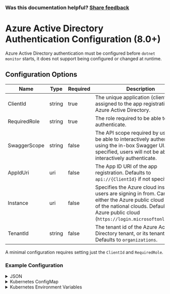 
### Was this documentation helpful? [Share feedback](https://www.research.net/r/DGDQWXH?src=documentation%2Fconfiguration%2Fazure-ad-authentication-configuration)

# Azure Active Directory Authentication Configuration (8.0+)

Azure Active Directory authentication must be configured before `dotnet monitor` starts, it does not support being configured or changed at runtime.

## Configuration Options

| Name | Type | Required | Description |
|---|---|---|---|
| ClientId | string | true | The unique application (client) id assigned to the app registration in Azure Active Directory. |
| RequiredRole | string | true | The role required to be able to authenticate. |
| SwaggerScope | string | false | The API scope required by users to be able to interactively authenticate using the in-box Swagger UI. If not specified, users will not be able to interactively authenticate. |
| AppIdUri | uri | false | The App ID URI of the app registration. Defaults to `api://{ClientId}` if not specified. |
| Instance | uri | false | Specifies the Azure cloud instance users are signing in from. Can be either the Azure public cloud or one of the national clouds. Defaults to the Azure public cloud (`https://login.microsoftonline.com`). |
| TenantId | string | false | The tenant id of the Azure Active Directory tenant, or its tenant domain. Defaults to `organizations`. |

A minimal configuration requires setting just the `ClientId` and `RequiredRole`.

### Example Configuration

<details>
  <summary>JSON</summary>

  ```json
  {
      "Authentication": {
          "AzureAd": {
            "ClientId": "5eaf6ccc-e8c1-47c6-a68c-a6453172c655",
            "RequiredRole": "Application.Access"
          }
      }
  }
  ```
</details>

<details>
  <summary>Kubernetes ConfigMap</summary>

  ```yaml
  Authentication__AzureAd__ClientId: "5eaf6ccc-e8c1-47c6-a68c-a6453172c655"
  Authentication__AzureAd__RequiredRole: "Application.Access"
  ```
</details>

<details>
  <summary>Kubernetes Environment Variables</summary>

  ```yaml
  - name: DotnetMonitor_Authentication__AzureAd__ClientId
    value: "5eaf6ccc-e8c1-47c6-a68c-a6453172c655"
  - name: DotnetMonitor_Authentication__AzureAd__RequiredRole
    value: "Application.Access"
  ```
</details>
